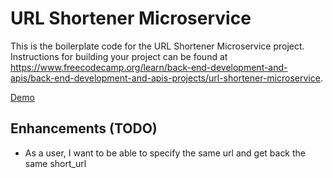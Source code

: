 # URL Shortener Microservice

This is the boilerplate code for the URL Shortener Microservice project. Instructions for building your project can be found at https://www.freecodecamp.org/learn/back-end-development-and-apis/back-end-development-and-apis-projects/url-shortener-microservice.

[Demo](https://boilerplate-project-urlshortener-o8ah.onrender.com/)

## Enhancements (TODO)

- As a user, I want to be able to specify the same url and get back the same short_url

